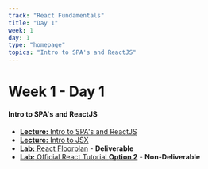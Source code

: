 ```yaml
---
track: "React Fundamentals"
title: "Day 1"
week: 1
day: 1
type: "homepage"
topics: "Intro to SPA's and ReactJS"
---
```



# Week 1 - Day 1

#### Intro to SPA's and ReactJS

- [**Lecture:** Intro to SPA's and ReactJS](/react-fundamentals/week-1/day-1/lecture-materials/intro-to-spas-and-reactjs/)
- [**Lecture:** Intro to JSX](/react-fundamentals/week-1/day-1/lecture-materials/intro-to-jsx/)
- [**Lab:** React Floorplan](/react-fundamentals/week-1/day-1/labs/react-floorplan/) - **Deliverable**
- [**Lab:** Official React Tutorial **Option 2**](https://reactjs.org/tutorial/tutorial.html) - **Non-Deliverable**